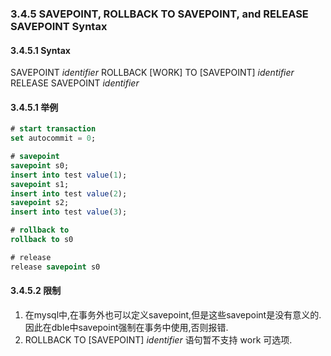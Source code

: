 ### 3.4.5 SAVEPOINT, ROLLBACK TO SAVEPOINT, and RELEASE SAVEPOINT Syntax

#### 3.4.5.1 Syntax

SAVEPOINT *identifier*
ROLLBACK [WORK] TO [SAVEPOINT] *identifier*
RELEASE SAVEPOINT *identifier*

#### 3.4.5.1 举例

```sql
# start transaction
set autocommit = 0;

# savepoint
savepoint s0;
insert into test value(1);
savepoint s1;
insert into test value(2);
savepoint s2;
insert into test value(3);

# rollback to
rollback to s0

# release
release savepoint s0
```

#### 3.4.5.2 限制

1. 在mysql中,在事务外也可以定义savepoint,但是这些savepoint是没有意义的.因此在dble中savepoint强制在事务中使用,否则报错.
2. ROLLBACK TO [SAVEPOINT] *identifier* 语句暂不支持 work 可选项.

